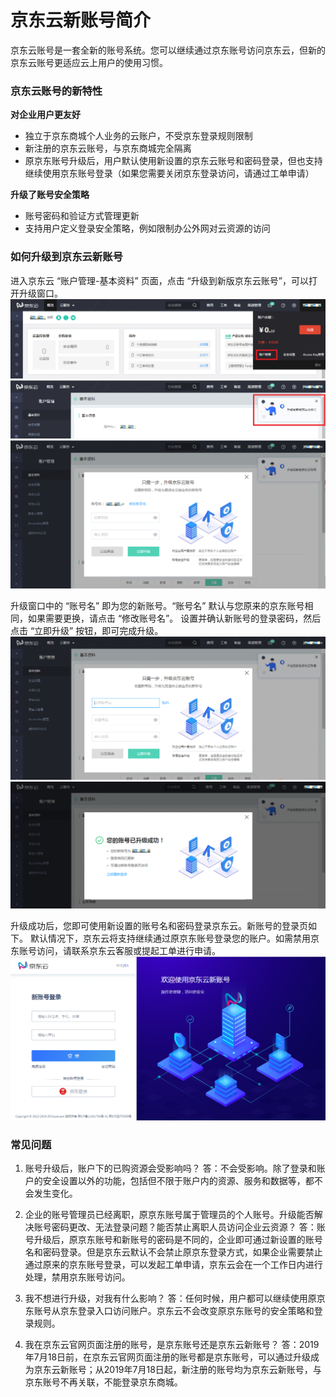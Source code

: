 # 京东云新账号简介

京东云账号是一套全新的账号系统。您可以继续通过京东账号访问京东云，但新的京东云账号更适应云上用户的使用习惯。

### 京东云账号的新特性

**对企业用户更友好**

* 独立于京东商城个人业务的云账户，不受京东登录规则限制
* 新注册的京东云账号，与京东商城完全隔离
* 原京东账号升级后，用户默认使用新设置的京东云账号和密码登录，但也支持继续使用京东账号登录（如果您需要关闭京东登录访问，请通过工单申请）

**升级了账号安全策略**

* 账号密码和验证方式管理更新
* 支持用户定义登录安全策略，例如限制办公外网对云资源的访问

### 如何升级到京东云新账号

进入京东云 “账户管理-基本资料” 页面，点击 “升级到新版京东云账号”，可以打开升级窗口。
![](../../../image/User/Account-Mgmt/Accout-Card.png)
![](../../../image/User/Account-Mgmt/UC-Upgrade.png)
![](../../../image/User/Account-Mgmt/Upgrade-Window.png)

升级窗口中的 “账号名” 即为您的新账号。“账号名” 默认与您原来的京东账号相同，如果需要更换，请点击 “修改账号名”。
设置并确认新账号的登录密码，然后点击 “立即升级” 按钮，即可完成升级。
![](../../../image/User/Account-Mgmt/UC-Upgrade2.png)
![](../../../image/User/Account-Mgmt/Upgrade-Success.PNG)

升级成功后，您即可使用新设置的账号名和密码登录京东云。新账号的登录页如下。
默认情况下，京东云将支持继续通过原京东账号登录您的账户。如需禁用京东账号访问，请联系京东云客服或提起工单进行申请。
![](../../../image/User/Account-Mgmt/login.png)

### 常见问题

1. 账号升级后，账户下的已购资源会受影响吗？
答：不会受影响。除了登录和账户的安全设置以外的功能，包括但不限于账户内的资源、服务和数据等，都不会发生变化。

2. 企业的账号管理员已经离职，原京东账号属于管理员的个人账号。升级能否解决账号密码更改、无法登录问题？能否禁止离职人员访问企业云资源？
答：账号升级后，原京东账号和新账号的密码是不同的，企业即可通过新设置的账号名和密码登录。但是京东云默认不会禁止原京东登录方式，如果企业需要禁止通过原来的京东账号登录，可以发起工单申请，京东云会在一个工作日内进行处理，禁用京东账号访问。

3. 我不想进行升级，对我有什么影响？
答：任何时候，用户都可以继续使用原京东账号从京东登录入口访问账户。京东云不会改变原京东账号的安全策略和登录规则。

4. 我在京东云官网页面注册的账号，是京东账号还是京东云新账号？
答：2019年7月18日前，在京东云官网页面注册的账号都是京东账号，可以通过升级成为京东云新账号；从2019年7月18日起，新注册的账号均为京东云新账号，与京东账号不再关联，不能登录京东商城。

